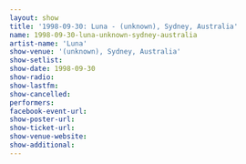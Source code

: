 ```yaml
---
layout: show
title: '1998-09-30: Luna - (unknown), Sydney, Australia'
name: 1998-09-30-luna-unknown-sydney-australia
artist-name: 'Luna'
show-venue: '(unknown), Sydney, Australia'
show-setlist: 
show-date: 1998-09-30
show-radio: 
show-lastfm: 
show-cancelled: 
performers: 
facebook-event-url: 
show-poster-url: 
show-ticket-url: 
show-venue-website: 
show-additional: 
---
```



